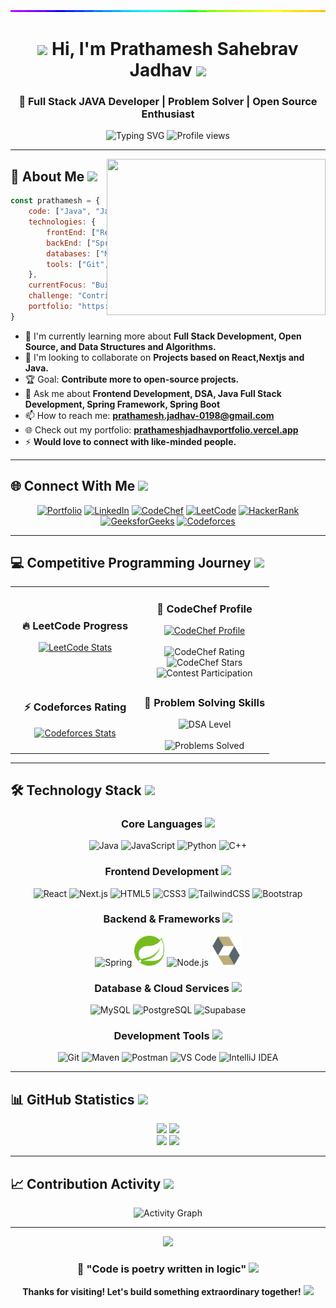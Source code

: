 <img style="width:100%;height:3px;" src="https://github.com/NuroDev/NuroDev/blob/6f0d0a8cff5c44aea2d4f24d949f692ee54002de/bar.gif" />

<div align="center">

# <img src="https://media.giphy.com/media/hvRJCLFzcasrR4ia7z/giphy.gif" width="30px"/> Hi, I'm **Prathamesh Sahebrav Jadhav** <img src="https://media.giphy.com/media/hvRJCLFzcasrR4ia7z/giphy.gif" width="30px"/>

### 🚀 Full Stack JAVA Developer | Problem Solver | Open Source Enthusiast

<img src="https://readme-typing-svg.herokuapp.com?font=Fira+Code&size=22&duration=3000&pause=1000&color=00D9FF&center=true&vCenter=true&width=600&lines=Welcome+to+my+GitHub+Profile!;Full+Stack+Developer;Java+%7C+React+%7C+Spring+Boot;Always+learning+new+technologies;Open+to+collaboration!" alt="Typing SVG" />

<img src="https://komarev.com/ghpvc/?username=Prathamesh-2005&label=Profile%20Views&color=00d9ff&style=for-the-badge" alt="Profile views" />

</div>

---

<img align="right" src="https://media.giphy.com/media/LaVp0AyqR5bGsC5Cbm/giphy.gif" width="350" height="250" />

## 🎯 **About Me** <img src="https://media.giphy.com/media/WUlplcMpOCEmTGBtBW/giphy.gif" width="30px"/>

```javascript
const prathamesh = {
    code: ["Java", "JavaScript", "Python", "C++"],
    technologies: {
        frontEnd: ["React", "Next.js", "HTML5", "CSS3", "Bootstrap", "Tailwind"],
        backEnd: ["Spring Boot", "Spring Framework", "Node.js"],
        databases: ["MySQL", "PostgreSQL", "Supabase"],
        tools: ["Git", "Maven", "Postman", "Hibernate"]
    },
    currentFocus: "Building scalable web applications",
    challenge: "Contributing more to open source projects",
    portfolio: "https://prathameshjadhavportfolio.vercel.app/"
}
```

- 🌱 I'm currently learning more about **Full Stack Development, Open Source, and Data Structures and Algorithms.**
- 👯 I'm looking to collaborate on **Projects based on React,Nextjs  and Java.**
- 🏆 Goal: **Contribute more to open-source projects.**
- 💬 Ask me about **Frontend Development, DSA, Java Full Stack Development, Spring Framework, Spring Boot**
- 📫 How to reach me: **prathamesh.jadhav-0198@gmail.com**
- 🌐 Check out my portfolio: **[prathameshjadhavportfolio.vercel.app](https://prathameshjadhavportfolio.vercel.app/)**
- ⚡ **Would love to connect with like-minded people.**

---

## 🌐 **Connect With Me** <img src="https://media.giphy.com/media/LnQjpWaON8nhr21vNW/giphy.gif" width="60px"/>

<div align="center">

[![Portfolio](https://img.shields.io/badge/Portfolio-FF5722?style=for-the-badge&logo=todoist&logoColor=white)](https://prathameshjadhavportfolio.vercel.app/)
[![LinkedIn](https://img.shields.io/badge/LinkedIn-0077B5?style=for-the-badge&logo=linkedin&logoColor=white)](https://www.linkedin.com/in/prathamesh-jadhav-3a13b3285/)
[![CodeChef](https://img.shields.io/badge/CodeChef-5B4638?style=for-the-badge&logo=codechef&logoColor=white)](https://www.codechef.com/users/prathameshjadh)
[![LeetCode](https://img.shields.io/badge/LeetCode-FFA116?style=for-the-badge&logo=leetcode&logoColor=black)](https://leetcode.com/u/prathameshjadh/)
[![HackerRank](https://img.shields.io/badge/HackerRank-2EC866?style=for-the-badge&logo=hackerrank&logoColor=white)](https://www.hackerrank.com/profile/jadhavprathame16)
[![GeeksforGeeks](https://img.shields.io/badge/GeeksforGeeks-298D46?style=for-the-badge&logo=geeksforgeeks&logoColor=white)](https://www.geeksforgeeks.org/user/prathameshj2vvb/)
[![Codeforces](https://img.shields.io/badge/Codeforces-1F8ACB?style=for-the-badge&logo=codeforces&logoColor=white)](https://codeforces.com/profile/JadhavPrath)

</div>

---

## 💻 **Competitive Programming Journey** <img src="https://media.giphy.com/media/WFZvB7VIXBgiz3oDXE/giphy.gif" width="50px"/>

<div align="center">

<table>
<tr>
<td align="center" width="50%">

### 🔥 **LeetCode Progress**
[![LeetCode Stats](https://leetcard.jacoblin.cool/prathameshjadh?theme=dark&font=source_code_pro&ext=heatmap)](https://leetcode.com/u/prathameshjadh/)

</td>
<td align="center" width="50%">

### 🏅 **CodeChef Profile**
<a href="https://www.codechef.com/users/prathameshjadh" target="_blank">
<img src="https://img.shields.io/badge/CodeChef-prathameshjadh-5B4638?style=for-the-badge&logo=codechef&logoColor=white" alt="CodeChef Profile"/>
</a>
<br><br>
<img src="https://img.shields.io/badge/Current%20Rating-1411-orange?style=for-the-badge&logo=codechef&logoColor=white" alt="CodeChef Rating"/>
<br>
<img src="https://img.shields.io/badge/Stars-2⭐-yellow?style=for-the-badge&logo=star&logoColor=white" alt="CodeChef Stars"/>
<br>
<img src="https://img.shields.io/badge/Contests-27%20Participated-blue?style=for-the-badge&logo=trophy&logoColor=white" alt="Contest Participation"/>

</td>
</tr>
<tr>
<td align="center" width="50%">

### ⚡ **Codeforces Rating**
[![Codeforces Stats](https://codeforces-readme-stats.vercel.app/api/card?username=JadhavPrath&theme=dark)](https://codeforces.com/profile/JadhavPrath)

</td>
<td align="center" width="50%">

### 🎯 **Problem Solving Skills**
<img src="https://img.shields.io/badge/DSA-Intermediate-blue?style=for-the-badge&logo=algorithm&logoColor=white" alt="DSA Level"/>
<br><br>
<img src="https://img.shields.io/badge/Problems%20Solved-500+-green?style=for-the-badge&logo=checkmarx&logoColor=white" alt="Problems Solved"/>

</td>
</tr>
</table>

</div>

---

## 🛠️ **Technology Stack** <img src="https://media.giphy.com/media/iY8CRBdQXODJSCERIr/giphy.gif" width="35px"/>

<div align="center">

### **Core Languages** <img src="https://media.giphy.com/media/QssGEmpkyEOhBCb7e1/giphy.gif" width="25px"/>
<p align="center">
  <img src="https://skillicons.dev/icons?i=java" width="48" height="48" alt="Java" title="Java"/>
  <img src="https://skillicons.dev/icons?i=javascript" width="48" height="48" alt="JavaScript" title="JavaScript"/>
  <img src="https://skillicons.dev/icons?i=python" width="48" height="48" alt="Python" title="Python"/>
  <img src="https://skillicons.dev/icons?i=cpp" width="48" height="48" alt="C++" title="C++"/>
</p>

### **Frontend Development** <img src="https://media.giphy.com/media/fsEaZldNC8A1PJ3mwp/giphy.gif" width="25px"/>
<p align="center">
  <img src="https://skillicons.dev/icons?i=react" width="48" height="48" alt="React" title="React"/>
  <img src="https://skillicons.dev/icons?i=nextjs" width="48" height="48" alt="Next.js" title="Next.js"/>
  <img src="https://skillicons.dev/icons?i=html" width="48" height="48" alt="HTML5" title="HTML5"/>
  <img src="https://skillicons.dev/icons?i=css" width="48" height="48" alt="CSS3" title="CSS3"/>
  <img src="https://skillicons.dev/icons?i=tailwind" width="48" height="48" alt="TailwindCSS" title="TailwindCSS"/>
  <img src="https://skillicons.dev/icons?i=bootstrap" width="48" height="48" alt="Bootstrap" title="Bootstrap"/>
</p>

### **Backend & Frameworks** <img src="https://media.giphy.com/media/kdFc8fubgS31b8DsVu/giphy.gif" width="25px"/>
<p align="center">
  <img src="https://skillicons.dev/icons?i=spring" width="48" height="48" alt="Spring" title="Spring Framework"/>
  <img src="https://raw.githubusercontent.com/devicons/devicon/master/icons/spring/spring-original.svg" width="48" height="48" alt="Spring Boot" title="Spring Boot"/>
  <img src="https://skillicons.dev/icons?i=nodejs" width="48" height="48" alt="Node.js" title="Node.js"/>
  <img src="https://raw.githubusercontent.com/devicons/devicon/master/icons/hibernate/hibernate-original.svg" width="48" height="48" alt="Hibernate" title="Hibernate"/>
</p>

### **Database & Cloud Services** <img src="https://media.giphy.com/media/vISmwpBJUNYzukTnVx/giphy.gif" width="25px"/>
<p align="center">
  <img src="https://skillicons.dev/icons?i=mysql" width="48" height="48" alt="MySQL" title="MySQL"/>
  <img src="https://skillicons.dev/icons?i=postgresql" width="48" height="48" alt="PostgreSQL" title="PostgreSQL"/>
  <img src="https://skillicons.dev/icons?i=supabase" width="48" height="48" alt="Supabase" title="Supabase"/>
</p>

### **Development Tools** <img src="https://media.giphy.com/media/du3J3cXyzhj75IOgvA/giphy.gif" width="25px"/>
<p align="center">
  <img src="https://skillicons.dev/icons?i=git" width="48" height="48" alt="Git" title="Git"/>
  <img src="https://skillicons.dev/icons?i=maven" width="48" height="48" alt="Maven" title="Maven"/>
  <img src="https://skillicons.dev/icons?i=postman" width="48" height="48" alt="Postman" title="Postman"/>
  <img src="https://skillicons.dev/icons?i=vscode" width="48" height="48" alt="VS Code" title="VS Code"/>
  <img src="https://skillicons.dev/icons?i=idea" width="48" height="48" alt="IntelliJ IDEA" title="IntelliJ IDEA"/>
</p>

</div>

---

## 📊 **GitHub Statistics** <img src="https://media.giphy.com/media/iY8CRBdQXODJSCERIr/giphy.gif" width="35px"/>

<div align="center">
  
<img width="48%" src="https://github-readme-stats.vercel.app/api?username=Prathamesh-2005&show_icons=true&theme=radical&hide_border=true&count_private=true" />
<img width="48%" src="https://github-readme-streak-stats.herokuapp.com/?user=Prathamesh-2005&theme=radical&hide_border=true" />

</div>

<div align="center">
  
<img width="48%" src="https://github-readme-stats.vercel.app/api/top-langs/?username=Prathamesh-2005&layout=compact&theme=radical&hide_border=true" />
<img width="48%" src="https://github-profile-summary-cards.vercel.app/api/cards/profile-details?username=Prathamesh-2005&theme=radical" />

</div>

---

## 📈 **Contribution Activity** <img src="https://media.giphy.com/media/cIn5fTcjsG5nq2KcmB/giphy.gif" width="35px"/>

<div align="center">
  
![Activity Graph](https://github-readme-activity-graph.vercel.app/graph?username=Prathamesh-2005&custom_title=Prathamesh's%20GitHub%20Activity%20Graph&bg_color=0D1117&color=7c3aed&line=00d9ff&point=7c3aed&area_color=FFFFFF&title_color=FFFFFF&area=true)

</div>

---

<div align="center">

<img src="https://capsule-render.vercel.app/api?type=waving&color=gradient&height=100&section=footer&width=100%"/>

### 💫 **"Code is poetry written in logic"** <img src="https://media.giphy.com/media/7j2hfyeVcDtf2/giphy.gif" width="50px"/>

**Thanks for visiting! Let's build something extraordinary together!** <img src="https://media.giphy.com/media/mGcNjsfWAjY5AEZNw6/giphy.gif" width="50px"/>

</div>
